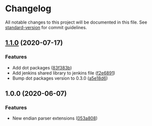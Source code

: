 # Changelog

All notable changes to this project will be documented in this file. See [standard-version](https://github.com/conventional-changelog/standard-version) for commit guidelines.

## [1.1.0](http://nas/matt/Janda.Parsers.Endian/compare/1.0.0...1.1.0) (2020-07-17)


### Features

* Add dot packages ([83f383b](http://nas/matt/Janda.Parsers.Endian/commit/83f383bdf97ca892ad10feaa58b91256bedeb14f))
* Add jenkins shared library to jenkins file ([f2e6891](http://nas/matt/Janda.Parsers.Endian/commit/f2e6891e2db48f5dc30881d0c82fdd3aaa98933a))
* Bump dot packages version to 0.3.0 ([a5e18d6](http://nas/matt/Janda.Parsers.Endian/commit/a5e18d654edcc91b6ff39c90b3fa2247f371c4c7))

## 1.0.0 (2020-06-07)


### Features

* New endian parser extensions ([053a808](http://nas/matt/Janda.Parsers.Endian/commit/053a8083eb410c01cff47f340eb78c2be32a5bab))
